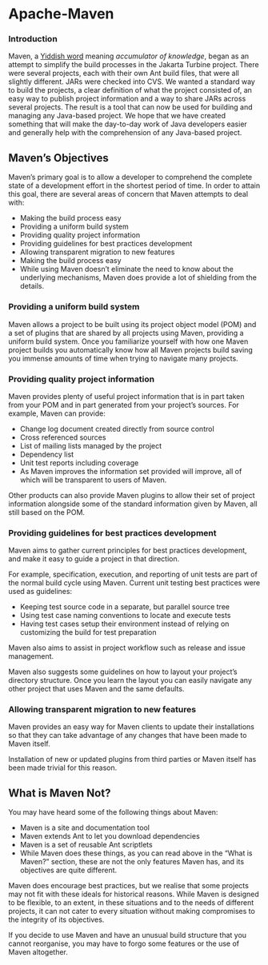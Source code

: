 # Apache-Maven
### Introduction
Maven, a [Yiddish word](https://en.wikipedia.org/wiki/Maven) meaning *accumulator of knowledge*, 
began as an attempt to simplify the build processes in the Jakarta Turbine project.
There were several projects, each with their own Ant build files, that were all slightly different. 
JARs were checked into CVS. We wanted a standard way to build the projects, a clear definition of what the project consisted of,
an easy way to publish project information and a way to share JARs across several projects.
The result is a tool that can now be used for building and managing any Java-based project.
We hope that we have created something that will make the day-to-day work of Java developers easier and generally help with the 
comprehension of any Java-based project.

## Maven’s Objectives
Maven’s primary goal is to allow a developer to comprehend the complete state of a development effort in the shortest period of time. 
In order to attain this goal, there are several areas of concern that Maven attempts to deal with:

* Making the build process easy
* Providing a uniform build system
* Providing quality project information
* Providing guidelines for best practices development
* Allowing transparent migration to new features
* Making the build process easy
* While using Maven doesn’t eliminate the need to know about the underlying mechanisms,
Maven does provide a lot of shielding from the details.

### Providing a uniform build system
Maven allows a project to be built using its project object model (POM) and a set of plugins that are shared by all projects using Maven, 
providing a uniform build system.
Once you familiarize yourself with how one Maven project builds you automatically know how all Maven projects build saving you 
immense amounts of time when trying to navigate many projects.

### Providing quality project information
Maven provides plenty of useful project information that is in part taken from your POM and
in part generated from your project’s sources. For example, Maven can provide:

* Change log document created directly from source control
* Cross referenced sources
* List of mailing lists managed by the project
* Dependency list
* Unit test reports including coverage
* As Maven improves the information set provided will improve, all of which will be transparent to users of Maven.

Other products can also provide Maven plugins to allow their set of project information alongside some of the standard information given by Maven, all still based on the POM.

### Providing guidelines for best practices development
Maven aims to gather current principles for best practices development, and make it easy to guide a project in that direction.

For example, specification, execution, and reporting of unit tests are part of the normal build cycle using Maven.
Current unit testing best practices were used as guidelines:

* Keeping test source code in a separate, but parallel source tree
* Using test case naming conventions to locate and execute tests
* Having test cases setup their environment instead of relying on customizing the build for test preparation

Maven also aims to assist in project workflow such as release and issue management.

Maven also suggests some guidelines on how to layout your project’s directory structure.
Once you learn the layout you can easily navigate any other project that uses Maven and the same defaults.

### Allowing transparent migration to new features
Maven provides an easy way for Maven clients to update their installations so that they can take advantage of any changes that have been made to Maven itself.

Installation of new or updated plugins from third parties or Maven itself has been made trivial for this reason.

## What is Maven Not?
You may have heard some of the following things about Maven:

* Maven is a site and documentation tool
* Maven extends Ant to let you download dependencies
* Maven is a set of reusable Ant scriptlets
* While Maven does these things, as you can read above in the “What is Maven?” section, these are not the only features Maven has, and 
its objectives are quite different.

Maven does encourage best practices, but we realise that some projects may not fit with these ideals for historical reasons. 
While Maven is designed to be flexible, to an extent, in these situations and to the needs of different projects,
it can not cater to every situation without making compromises to the integrity of its objectives.

If you decide to use Maven and have an unusual build structure that you cannot reorganise, you may have to forgo some features or
the use of Maven altogether.
